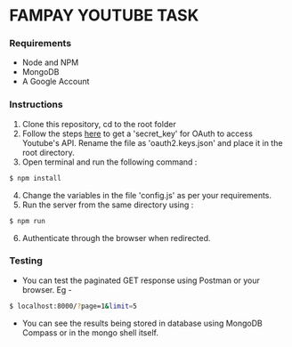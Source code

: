 # FAMPAY YOUTUBE TASK

### Requirements
* Node and NPM
* MongoDB
* A Google Account

### Instructions
1. Clone this repository, cd to the root folder
2. Follow the steps [here](https://github.com/googleapis/google-api-nodejs-client#oauth2-client) to get a 'secret_key' for OAuth to access Youtube's API. Rename the file as 'oauth2.keys.json' and place it in the root directory.
3. Open terminal and run the following command :
```sh
$ npm install
```
4. Change the variables in the file 'config.js' as per your requirements.
5. Run the server from the same directory using :
```sh
$ npm run
```
6. Authenticate through the browser when redirected.

### Testing
* You can test the paginated GET response using Postman or your browser. Eg -
```sh
$ localhost:8000/?page=1&limit=5
```
* You can see the results being stored in database using MongoDB Compass or in the mongo shell itself.